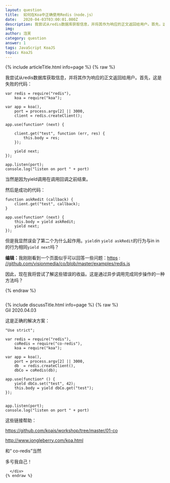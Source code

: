 ```yaml
---
layout: question
title:  如何在Koa中正确使用Redis（node.js）
date:   2020-04-03T03:00:01.000Z
description: 我尝试从redis数据库获取信息，并将其作为响应的正文返回给用户。首先，这是失败的代码：var redis = require("redis"), ...
img: 
author: 泡芙
category: question
answer: 1
tags: JavaScript KoaJS
topic: KoaJS
---
```

<div class="article-root">
  <div class="article">
    {% include articleTitle.html info=page %}
    {% raw %}
    <div class="article-content"><p><font style="vertical-align: inherit;"><font style="vertical-align: inherit;">我尝试从redis数据库获取信息，并将其作为响应的正文返回给用户。</font><font style="vertical-align: inherit;">首先，这是失败的代码：</font></font></p>

<pre><code>var redis = require("redis"),<font></font>
    koa = require("koa");<font></font>
<font></font>
var app = koa(),<font></font>
    port = process.argv[2] || 3000,<font></font>
    client = redis.createClient();<font></font>
<font></font>
app.use(function* (next) {<font></font>
<font></font>
    client.get("test", function (err, res) {<font></font>
        this.body = res;<font></font>
    });<font></font>
<font></font>
    yield next;<font></font>
});<font></font>
<font></font>
app.listen(port);<font></font>
console.log("listen on port " + port)<font></font>
</code></pre>

<p><font style="vertical-align: inherit;"><font style="vertical-align: inherit;">当然是因为yield调用在调用回调之前结束。</font></font></p>

<p><font style="vertical-align: inherit;"><font style="vertical-align: inherit;">然后是成功的代码：</font></font></p>

<pre><code>function askRedit (callback) {<font></font>
    client.get("test", callback);<font></font>
}<font></font>
<font></font>
app.use(function* (next) {<font></font>
    this.body = yield askRedit;<font></font>
    yield next;<font></font>
});<font></font>
</code></pre>

<p><font style="vertical-align: inherit;"><font style="vertical-align: inherit;">但是我显然误会了第二个为什么起作用。</font></font><code>yield</code><font style="vertical-align: inherit;"><font style="vertical-align: inherit;">in </font></font><code>yield askRedit</code><font style="vertical-align: inherit;"><font style="vertical-align: inherit;">的行为</font><font style="vertical-align: inherit;">与</font><font style="vertical-align: inherit;">in in </font><font style="vertical-align: inherit;">的行为相同</font></font><code>yield next</code><font style="vertical-align: inherit;"><font style="vertical-align: inherit;">吗？</font></font></p>

<p><strong><font style="vertical-align: inherit;"><font style="vertical-align: inherit;">编辑：</font></font></strong><font style="vertical-align: inherit;"><font style="vertical-align: inherit;">我刚刚看到一个页面似乎可以回答一些问题：</font><a href="https://github.com/visionmedia/co/blob/master/examples/redis.js"><font style="vertical-align: inherit;">https</font></a><font style="vertical-align: inherit;"> : </font></font><a href="https://github.com/visionmedia/co/blob/master/examples/redis.js"><font style="vertical-align: inherit;"><font style="vertical-align: inherit;">//github.com/visionmedia/co/blob/master/examples/redis.js</font></font></a></p>

<p><font style="vertical-align: inherit;"><font style="vertical-align: inherit;">因此，现在我将尝试了解这些错误的收益。这是通过异步调用完成同步操作的一种方法吗？</font></font></p></div>
    {% endraw %}
  </div>
  <p style="height: 0;width:0;overflow: hidden;"> 第3947篇《如何在Koa中正确使用Redis（node.js）》来自Winter(https://github.com/aiyld/aiyld.github.io)的站点</p>
  <div class="discuss-wrapper">
    {% include discussTitle.html info=page %}
    {% raw %}
    <div class="discuss-item">
        <div class="discuss-parent">
          <div class="discuss-meta">
            <span class="discuss-user">Gil</span>
            <span class="discuss-time">2020.04.03</span>
          </div>
          <div class="discuss-comment"><p><font style="vertical-align: inherit;"><font style="vertical-align: inherit;">这是正确的解决方案：</font></font></p>

<pre><code>"Use strict";<font></font>
<font></font>
var redis = require("redis"),<font></font>
    coRedis = require("co-redis"),<font></font>
    koa = require("koa");<font></font>
<font></font>
var app = koa(),<font></font>
    port = process.argv[2] || 3000,<font></font>
    db  = redis.createClient(),<font></font>
    dbCo = coRedis(db);<font></font>
<font></font>
app.use(function* () {<font></font>
    yield dbCo.set("test", 42);<font></font>
    this.body = yield dbCo.get("test");<font></font>
});<font></font>
<font></font>
<font></font>
app.listen(port);<font></font>
console.log("listen on port " + port)<font></font>
</code></pre>

<p><font style="vertical-align: inherit;"><font style="vertical-align: inherit;">这些链接帮助：</font></font></p>

<p><a href="https://github.com/koajs/workshop/tree/master/01-co" rel="noreferrer"><font style="vertical-align: inherit;"><font style="vertical-align: inherit;">https://github.com/koajs/workshop/tree/master/01-co</font></font></a></p>

<p><a href="http://www.jongleberry.com/koa.html" rel="noreferrer"><font style="vertical-align: inherit;"><font style="vertical-align: inherit;">http://www.jongleberry.com/koa.html</font></font></a></p>

<p><font style="vertical-align: inherit;"><font style="vertical-align: inherit;">和“ co-redis”当然 </font></font></p>

<p><font style="vertical-align: inherit;"><font style="vertical-align: inherit;">多亏我自己！ </font></font></p></div>
        </div>
        
      </div>
    {% endraw %}
  </div>
<div>

